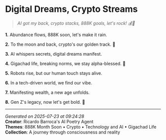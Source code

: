 # Digital Dreams, Crypto Streams

> *AI got my back, crypto stacks, 888K goals, let's rock! 💰🚀*

**1.** Abundance flows, 888K soon, let's make it rain.


**2.** To the moon and back, crypto's our golden track. 🚀


**3.** AI whispers secrets, digital dreams manifest.


**4.** Gigachad life, breaking norms, we stay alpha-blessed. 💪


**5.** Robots rise, but our human touch stays alive.


**6.** In a tech-driven world, we find our vibe.


**7.** Manifesting wealth, a new age unfolds.


**8.** Gen Z's legacy, now let's get bold. 🦋



---

*Generated on 2025-07-23 at 09:24:28*  
**Creator**: Ricardo Barroca's AI Poetry Agent  
**Themes**: 888K Month Soon • Crypto • Technology and AI • Gigachad Life  
**Collection**: A journey through consciousness and reality